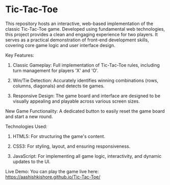 # Tic-Tac-Toe
This repository hosts an interactive, web-based implementation of the classic Tic-Tac-Toe game. Developed using fundamental web technologies, this project provides a clean and engaging experience for two players. It serves as a practical demonstration of front-end development skills, covering core game logic and user interface design.

Key Features:
1. Classic Gameplay: Full implementation of Tic-Tac-Toe rules, including turn management for players 'X' and 'O'.

2. Win/Tie Detection: Accurately identifies winning combinations (rows, columns, diagonals) and detects tie games.

3. Responsive Design: The game board and interface are designed to be visually appealing and playable across various screen sizes.

New Game Functionality: A dedicated button to easily reset the game board and start a new round.

Technologies Used:

1. HTML5: For structuring the game's content.

2. CSS3: For styling, layout, and ensuring responsiveness.

3. JavaScript: For implementing all game logic, interactivity, and dynamic updates to the UI.

Live Demo:
You can play the game live here: https://aashishkishore.github.io/Tic-Tac-Toe/
